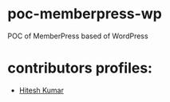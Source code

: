 # poc-memberpress-wp
POC of MemberPress based of WordPress

# contributors profiles:
- [Hitesh Kumar](github.com/deviserops)
